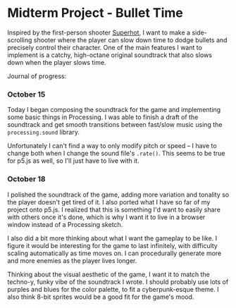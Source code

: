 # Midterm Project - Bullet Time

Inspired by the first-person shooter [Superhot](https://www.google.com/search?q=superhot&oq=superhot&aqs=chrome..69i57.794j0j1&sourceid=chrome&ie=UTF-8), I want to make a side-scrolling shooter where the player can slow down time to dodge bullets and precisely control their character. One of the main features I want to implement is a catchy, high-octane original soundtrack that also slows down when the player slows time.

Journal of progress:

### October 15
Today I began composing the soundtrack for the game and implementing some basic things in Processing. I was able to finish a draft of the soundtrack and get smooth transitions between fast/slow music using the `processing.sound` library. 

Unfortunately I can't find a way to only modify pitch or speed – I have to change both when I change the sound file's `.rate()`. This seems to be true for p5.js as well, so I'll just have to live with it.

### October 18
I polished the soundtrack of the game, adding more variation and tonality so the player doesn't get tired of it. I also ported what I have so far of my project onto p5.js. I realized that this is something I'd want to easily share with others once it's done, which is why I want it to live in a browser window instead of a Processing sketch.

I also did a bit more thinking about what I want the gameplay to be like. I figure it would be interesting for the game to last infinitely, with difficulty scaling automatically as time moves on. I can procedurally generate more and more enemies as the player lives longer. 

Thinking about the visual aesthetic of the game, I want it to match the techno-y, funky vibe of the soundtrack I wrote. I should probably use lots of purples and blues for the color palette, to fit a cyberpunk-esque theme. I also think 8-bit sprites would be a good fit for the game's mood.